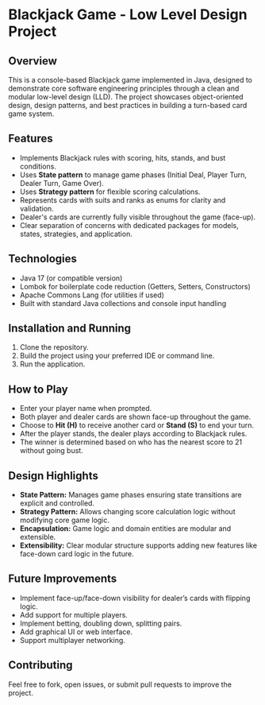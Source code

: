 # Blackjack Game - Low Level Design Project

## Overview
This is a console-based Blackjack game implemented in Java, designed to demonstrate core software engineering principles through a clean and modular low-level design (LLD). The project showcases object-oriented design, design patterns, and best practices in building a turn-based card game system.

## Features
- Implements Blackjack rules with scoring, hits, stands, and bust conditions.
- Uses **State pattern** to manage game phases (Initial Deal, Player Turn, Dealer Turn, Game Over).
- Uses **Strategy pattern** for flexible scoring calculations.
- Represents cards with suits and ranks as enums for clarity and validation.
- Dealer's cards are currently fully visible throughout the game (face-up).
- Clear separation of concerns with dedicated packages for models, states, strategies, and application.

## Technologies
- Java 17 (or compatible version)
- Lombok for boilerplate code reduction (Getters, Setters, Constructors)
- Apache Commons Lang (for utilities if used)
- Built with standard Java collections and console input handling


## Installation and Running

1. Clone the repository.
2. Build the project using your preferred IDE or command line.
3. Run the application.


## How to Play
- Enter your player name when prompted.
- Both player and dealer cards are shown face-up throughout the game.
- Choose to **Hit (H)** to receive another card or **Stand (S)** to end your turn.
- After the player stands, the dealer plays according to Blackjack rules.
- The winner is determined based on who has the nearest score to 21 without going bust.

## Design Highlights
- **State Pattern:** Manages game phases ensuring state transitions are explicit and controlled.
- **Strategy Pattern:** Allows changing score calculation logic without modifying core game logic.
- **Encapsulation:** Game logic and domain entities are modular and extensible.
- **Extensibility:** Clear modular structure supports adding new features like face-down card logic in the future.

## Future Improvements
- Implement face-up/face-down visibility for dealer’s cards with flipping logic.
- Add support for multiple players.
- Implement betting, doubling down, splitting pairs.
- Add graphical UI or web interface.
- Support multiplayer networking.

## Contributing
Feel free to fork, open issues, or submit pull requests to improve the project.


